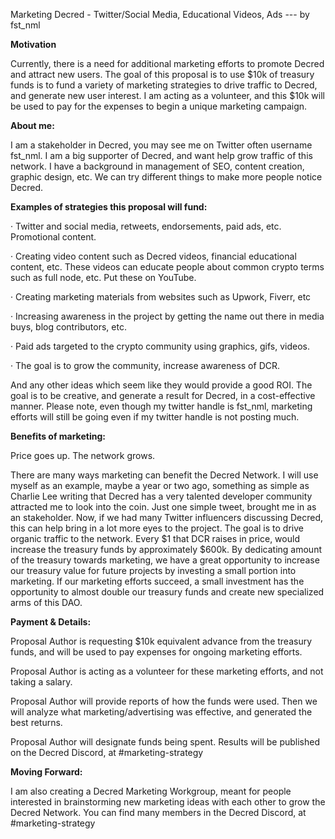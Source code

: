 Marketing Decred - Twitter/Social Media, Educational Videos, Ads --- by fst_nml

**Motivation**

Currently, there is a need for additional marketing efforts to promote Decred and attract new users. The goal of this proposal is to use $10k of treasury funds is to fund a variety of marketing strategies to drive traffic to Decred, and generate new user interest. I am acting as a volunteer, and this $10k will be used to pay for the expenses to begin a unique marketing campaign.

**About me:**

I am a stakeholder in Decred, you may see me on Twitter often username fst_nml. I am a big supporter of Decred, and want help grow traffic of this network. I have a background in management of SEO, content creation, graphic design, etc. We can try different things to make more people notice Decred.

**Examples of strategies this proposal will fund:**

·	Twitter and social media, retweets, endorsements, paid ads, etc. Promotional content.

·	Creating video content such as Decred videos, financial educational content, etc. These videos can educate people about common crypto terms such as full node, etc. Put these on YouTube. 

·	Creating marketing materials from websites such as Upwork, Fiverr, etc

·	Increasing awareness in the project by getting the name out there in media buys, blog contributors, etc.

·	Paid ads targeted to the crypto community using graphics, gifs, videos.

·	The goal is to grow the community, increase awareness of DCR.


And any other ideas which seem like they would provide a good ROI. The goal is to be creative, and generate a result for Decred, in a cost-effective manner. Please note, even though my twitter handle is fst_nml, marketing efforts will still be going even if my twitter handle is not posting much.

**Benefits of marketing:**

Price goes up.  The network grows.

There are many ways marketing can benefit the Decred Network. I will use myself as an example, maybe a year or two ago, something as simple as Charlie Lee writing that Decred has a very talented developer community attracted me to look into the coin. Just one simple tweet, brought me in as an stakeholder. Now, if we had many Twitter influencers discussing Decred, this can help bring in a lot more eyes to the project. The goal is to drive organic traffic to the network.
Every $1 that DCR raises in price, would increase the treasury funds by approximately $600k. By dedicating amount of the treasury towards marketing, we have a great opportunity to increase our treasury value for future projects by investing a small portion into marketing. If our marketing efforts succeed, a small investment has the opportunity to almost double our treasury funds and create new specialized arms of this DAO.

**Payment & Details:**

Proposal Author is requesting $10k equivalent advance from the treasury funds, and will be used to pay expenses for ongoing marketing efforts.

Proposal Author is acting as a volunteer for these marketing efforts, and not taking a salary.

Proposal Author will provide reports of how the funds were used. Then we will analyze what marketing/advertising was effective, and generated the best returns.

Proposal Author will designate funds being spent. Results will be published on the Decred Discord, at #marketing-strategy

**Moving Forward:**

I am also creating a Decred Marketing Workgroup, meant for people interested in brainstorming new marketing ideas with each other to grow the Decred Network. You can find many members in the Decred Discord, at #marketing-strategy